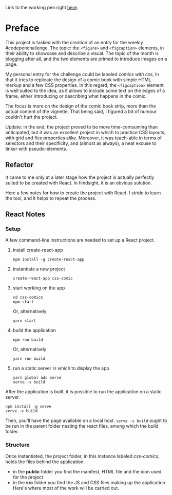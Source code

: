 Link to the working pen right [here](https://codepen.io/borntofrappe/full/VdxjyM/).

# Preface 

This project is tasked with the creation of an entry for the weekly #codepenchallenge. The topic: the `<figure>` and `<figcaption>` elements, in their ability to showcase and describe a visual.
The topic of the month is blogging after all, and the two elements are primed to introduce images on a page. 

My personal entry for the challenge could be labeled _comics with css_, in that it tries to replicate the design of a comic book with simple HTML markup and a few CSS properties. In this regard, the `<figcaption>` element is well suited to the idea, as it allows to include some text on the edges of a frame, either introducing or describing what happens in the comic.

The focus is more on the design of the comic book strip, more than the actual content of the vignette. That being said, I figured a bit of humour couldn't hurt the project.

Update: in the end, the project proved to be more time-comsuming than anticipated, but it was an excellent project in which to practice CSS layouts, with grid and flex properties alike. Moreover, it was teach-able in terms of selectors and their specificity, and (almost as always), a neat excuse to tinker with pseudo-elements.


## Refactor

It came to me only at a later stage how the project is actually perfectly suited to be created with React. In hindsight, it is an obvious solution.

Here a few notes for how to create the project with React. I stride to learn the tool, and it helps to repeat the process.

## React Notes

### Setup

A few command-line instructions are needed to set up a React project.

1. install create-react-app

    ```code
    npm install -g create-react-app
    ```

1. instantiate a new project

    ```
    create-react-app css-comic
    ```

1. start working on the app

    ```
    cd css-comics
    npm start
    ```

    Or, alternatively

    ```
    yarn start
    ```

1. build the application

    ```
    npm run build
    ```

    Or, alternatively

    ```
    yarn run build
    ```

1. run a static server in which to display the app

    ```
    yarn global add serve
    serve -s build
    ```

After the application is built, it is possible to run the application on a static server.

```
npm install -g serve
serve -s build
```

Then, you'll have the page available on a local host. `serve -s build` ought to be run in the parent folder nesting the react files, among which the build folder.

### Structure

Once instantiated, the project folder, in this instance labeled _css-comics_, holds the files behind the application.

- in the **public** folder you find the manifest, HTML file and the icon used for the project
- in the **src** folder you find the JS and CSS files making up the application. Here's where most of the work will be carried out.